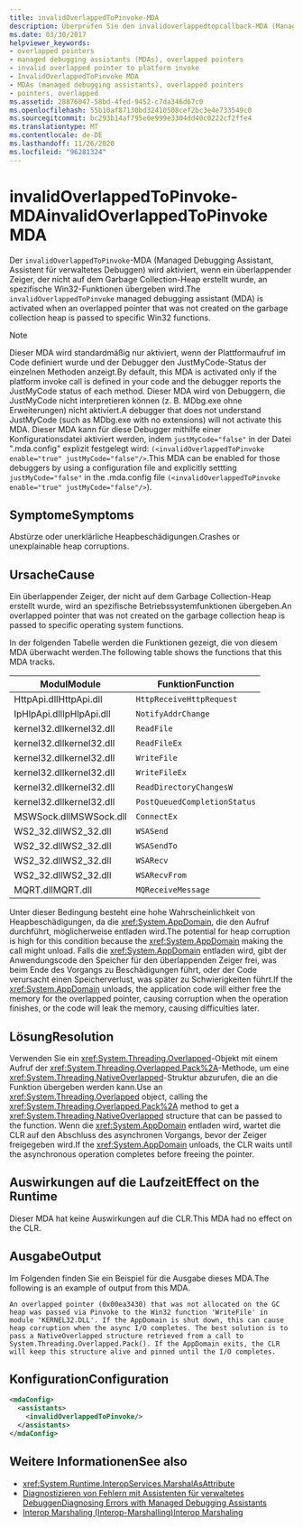 ```yaml
---
title: invalidOverlappedToPinvoke-MDA
description: Überprüfen Sie den invalidoverlappedtopcallback-MDA (Managed Debugging Assistant) in .net, der während eines Absturzes oder einer nicht erklärenden Heap Beschädigung aktiviert werden kann.
ms.date: 03/30/2017
helpviewer_keywords:
- overlapped pointers
- managed debugging assistants (MDAs), overlapped pointers
- invalid overlapped pointer to platform invoke
- InvalidOverlappedToPinvoke MDA
- MDAs (managed debugging assistants), overlapped pointers
- pointers, overlapped
ms.assetid: 28876047-58bd-4fed-9452-c7da346d67c0
ms.openlocfilehash: 55b10af87130bd32410508cef2bc3e4e733549c0
ms.sourcegitcommit: bc293b14af795e0e999e3304dd40c0222cf2ffe4
ms.translationtype: MT
ms.contentlocale: de-DE
ms.lasthandoff: 11/26/2020
ms.locfileid: "96281324"
---
```

# <a name="invalidoverlappedtopinvoke-mda"></a><span data-ttu-id="4d7e5-103">invalidOverlappedToPinvoke-MDA</span><span class="sxs-lookup"><span data-stu-id="4d7e5-103">invalidOverlappedToPinvoke MDA</span></span>

<span data-ttu-id="4d7e5-104">Der `invalidOverlappedToPinvoke`-MDA (Managed Debugging Assistant, Assistent für verwaltetes Debuggen) wird aktiviert, wenn ein überlappender Zeiger, der nicht auf dem Garbage Collection-Heap erstellt wurde, an spezifische Win32-Funktionen übergeben wird.</span><span class="sxs-lookup"><span data-stu-id="4d7e5-104">The `invalidOverlappedToPinvoke` managed debugging assistant (MDA) is activated when an overlapped pointer that was not created on the garbage collection heap is passed to specific Win32 functions.</span></span>  
  
> [!NOTE]
> <span data-ttu-id="4d7e5-105">Dieser MDA wird standardmäßig nur aktiviert, wenn der Plattformaufruf im Code definiert wurde und der Debugger den JustMyCode-Status der einzelnen Methoden anzeigt.</span><span class="sxs-lookup"><span data-stu-id="4d7e5-105">By default, this MDA is activated only if the platform invoke call is defined in your code and the debugger reports the JustMyCode status of each method.</span></span> <span data-ttu-id="4d7e5-106">Dieser MDA wird von Debuggern, die JustMyCode nicht interpretieren können (z. B. MDbg.exe ohne Erweiterungen) nicht aktiviert.</span><span class="sxs-lookup"><span data-stu-id="4d7e5-106">A debugger that does not understand JustMyCode (such as MDbg.exe with no extensions) will not activate this MDA.</span></span> <span data-ttu-id="4d7e5-107">Dieser MDA kann für diese Debugger mithilfe einer Konfigurationsdatei aktiviert werden, indem `justMyCode="false"` in der Datei ".mda.config" explizit festgelegt wird: `(<invalidOverlappedToPinvoke enable="true" justMyCode="false"/>`.</span><span class="sxs-lookup"><span data-stu-id="4d7e5-107">This MDA can be enabled for those debuggers by using a configuration file and explicitly settting `justMyCode="false"` in the .mda.config file `(<invalidOverlappedToPinvoke enable="true" justMyCode="false"/>`).</span></span>  
  
## <a name="symptoms"></a><span data-ttu-id="4d7e5-108">Symptome</span><span class="sxs-lookup"><span data-stu-id="4d7e5-108">Symptoms</span></span>  

 <span data-ttu-id="4d7e5-109">Abstürze oder unerklärliche Heapbeschädigungen.</span><span class="sxs-lookup"><span data-stu-id="4d7e5-109">Crashes or unexplainable heap corruptions.</span></span>  
  
## <a name="cause"></a><span data-ttu-id="4d7e5-110">Ursache</span><span class="sxs-lookup"><span data-stu-id="4d7e5-110">Cause</span></span>  

 <span data-ttu-id="4d7e5-111">Ein überlappender Zeiger, der nicht auf dem Garbage Collection-Heap erstellt wurde, wird an spezifische Betriebssystemfunktionen übergeben.</span><span class="sxs-lookup"><span data-stu-id="4d7e5-111">An overlapped pointer that was not created on the garbage collection heap is passed to specific operating system functions.</span></span>  
  
 <span data-ttu-id="4d7e5-112">In der folgenden Tabelle werden die Funktionen gezeigt, die von diesem MDA überwacht werden.</span><span class="sxs-lookup"><span data-stu-id="4d7e5-112">The following table shows the functions that this MDA tracks.</span></span>  
  
|<span data-ttu-id="4d7e5-113">Modul</span><span class="sxs-lookup"><span data-stu-id="4d7e5-113">Module</span></span>|<span data-ttu-id="4d7e5-114">Funktion</span><span class="sxs-lookup"><span data-stu-id="4d7e5-114">Function</span></span>|  
|------------|--------------|  
|<span data-ttu-id="4d7e5-115">HttpApi.dll</span><span class="sxs-lookup"><span data-stu-id="4d7e5-115">HttpApi.dll</span></span>|`HttpReceiveHttpRequest`|  
|<span data-ttu-id="4d7e5-116">IpHlpApi.dll</span><span class="sxs-lookup"><span data-stu-id="4d7e5-116">IpHlpApi.dll</span></span>|`NotifyAddrChange`|  
|<span data-ttu-id="4d7e5-117">kernel32.dll</span><span class="sxs-lookup"><span data-stu-id="4d7e5-117">kernel32.dll</span></span>|`ReadFile`|  
|<span data-ttu-id="4d7e5-118">kernel32.dll</span><span class="sxs-lookup"><span data-stu-id="4d7e5-118">kernel32.dll</span></span>|`ReadFileEx`|  
|<span data-ttu-id="4d7e5-119">kernel32.dll</span><span class="sxs-lookup"><span data-stu-id="4d7e5-119">kernel32.dll</span></span>|`WriteFile`|  
|<span data-ttu-id="4d7e5-120">kernel32.dll</span><span class="sxs-lookup"><span data-stu-id="4d7e5-120">kernel32.dll</span></span>|`WriteFileEx`|  
|<span data-ttu-id="4d7e5-121">kernel32.dll</span><span class="sxs-lookup"><span data-stu-id="4d7e5-121">kernel32.dll</span></span>|`ReadDirectoryChangesW`|  
|<span data-ttu-id="4d7e5-122">kernel32.dll</span><span class="sxs-lookup"><span data-stu-id="4d7e5-122">kernel32.dll</span></span>|`PostQueuedCompletionStatus`|  
|<span data-ttu-id="4d7e5-123">MSWSock.dll</span><span class="sxs-lookup"><span data-stu-id="4d7e5-123">MSWSock.dll</span></span>|`ConnectEx`|  
|<span data-ttu-id="4d7e5-124">WS2_32.dll</span><span class="sxs-lookup"><span data-stu-id="4d7e5-124">WS2_32.dll</span></span>|`WSASend`|  
|<span data-ttu-id="4d7e5-125">WS2_32.dll</span><span class="sxs-lookup"><span data-stu-id="4d7e5-125">WS2_32.dll</span></span>|`WSASendTo`|  
|<span data-ttu-id="4d7e5-126">WS2_32.dll</span><span class="sxs-lookup"><span data-stu-id="4d7e5-126">WS2_32.dll</span></span>|`WSARecv`|  
|<span data-ttu-id="4d7e5-127">WS2_32.dll</span><span class="sxs-lookup"><span data-stu-id="4d7e5-127">WS2_32.dll</span></span>|`WSARecvFrom`|  
|<span data-ttu-id="4d7e5-128">MQRT.dll</span><span class="sxs-lookup"><span data-stu-id="4d7e5-128">MQRT.dll</span></span>|`MQReceiveMessage`|  
  
 <span data-ttu-id="4d7e5-129">Unter dieser Bedingung besteht eine hohe Wahrscheinlichkeit von Heapbeschädigungen, da die <xref:System.AppDomain>, die den Aufruf durchführt, möglicherweise entladen wird.</span><span class="sxs-lookup"><span data-stu-id="4d7e5-129">The potential for heap corruption is high for this condition because the <xref:System.AppDomain> making the call might unload.</span></span> <span data-ttu-id="4d7e5-130">Falls die <xref:System.AppDomain> entladen wird, gibt der Anwendungscode den Speicher für den überlappenden Zeiger frei, was beim Ende des Vorgangs zu Beschädigungen führt, oder der Code verursacht einen Speicherverlust, was später zu Schwierigkeiten führt.</span><span class="sxs-lookup"><span data-stu-id="4d7e5-130">If the <xref:System.AppDomain> unloads, the application code will either free the memory for the overlapped pointer, causing corruption when the operation finishes, or the code will leak the memory, causing difficulties later.</span></span>  
  
## <a name="resolution"></a><span data-ttu-id="4d7e5-131">Lösung</span><span class="sxs-lookup"><span data-stu-id="4d7e5-131">Resolution</span></span>  

 <span data-ttu-id="4d7e5-132">Verwenden Sie ein <xref:System.Threading.Overlapped>-Objekt mit einem Aufruf der <xref:System.Threading.Overlapped.Pack%2A>-Methode, um eine <xref:System.Threading.NativeOverlapped>-Struktur abzurufen, die an die Funktion übergeben werden kann.</span><span class="sxs-lookup"><span data-stu-id="4d7e5-132">Use an <xref:System.Threading.Overlapped> object, calling the <xref:System.Threading.Overlapped.Pack%2A> method to get a <xref:System.Threading.NativeOverlapped> structure that can be passed to the function.</span></span> <span data-ttu-id="4d7e5-133">Wenn die <xref:System.AppDomain> entladen wird, wartet die CLR auf den Abschluss des asynchronen Vorgangs, bevor der Zeiger freigegeben wird.</span><span class="sxs-lookup"><span data-stu-id="4d7e5-133">If the <xref:System.AppDomain> unloads, the CLR waits until the asynchronous operation completes before freeing the pointer.</span></span>  
  
## <a name="effect-on-the-runtime"></a><span data-ttu-id="4d7e5-134">Auswirkungen auf die Laufzeit</span><span class="sxs-lookup"><span data-stu-id="4d7e5-134">Effect on the Runtime</span></span>  

 <span data-ttu-id="4d7e5-135">Dieser MDA hat keine Auswirkungen auf die CLR.</span><span class="sxs-lookup"><span data-stu-id="4d7e5-135">This MDA had no effect on the CLR.</span></span>  
  
## <a name="output"></a><span data-ttu-id="4d7e5-136">Ausgabe</span><span class="sxs-lookup"><span data-stu-id="4d7e5-136">Output</span></span>  

 <span data-ttu-id="4d7e5-137">Im Folgenden finden Sie ein Beispiel für die Ausgabe dieses MDA.</span><span class="sxs-lookup"><span data-stu-id="4d7e5-137">The following is an example of output from this MDA.</span></span>  
  
 `An overlapped pointer (0x00ea3430) that was not allocated on the GC heap was passed via Pinvoke to the Win32 function 'WriteFile' in module 'KERNEL32.DLL'. If the AppDomain is shut down, this can cause heap corruption when the async I/O completes. The best solution is to pass a NativeOverlapped structure retrieved from a call to System.Threading.Overlapped.Pack(). If the AppDomain exits, the CLR will keep this structure alive and pinned until the I/O completes.`  
  
## <a name="configuration"></a><span data-ttu-id="4d7e5-138">Konfiguration</span><span class="sxs-lookup"><span data-stu-id="4d7e5-138">Configuration</span></span>  
  
```xml  
<mdaConfig>  
  <assistants>  
    <invalidOverlappedToPinvoke/>  
  </assistants>  
</mdaConfig>  
```  
  
## <a name="see-also"></a><span data-ttu-id="4d7e5-139">Weitere Informationen</span><span class="sxs-lookup"><span data-stu-id="4d7e5-139">See also</span></span>

- <xref:System.Runtime.InteropServices.MarshalAsAttribute>
- [<span data-ttu-id="4d7e5-140">Diagnostizieren von Fehlern mit Assistenten für verwaltetes Debuggen</span><span class="sxs-lookup"><span data-stu-id="4d7e5-140">Diagnosing Errors with Managed Debugging Assistants</span></span>](diagnosing-errors-with-managed-debugging-assistants.md)
- [<span data-ttu-id="4d7e5-141">Interop Marshaling (Interop-Marshalling)</span><span class="sxs-lookup"><span data-stu-id="4d7e5-141">Interop Marshaling</span></span>](../interop/interop-marshaling.md)
